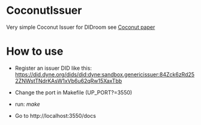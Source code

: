 # CoconutIssuer

Very simple Coconut Issuer for DIDroom see [Coconut paper](https://arxiv.org/pdf/1802.07344)

# How to use

- Register an issuer DID like this: https://did.dyne.org/dids/did:dyne:sandbox.genericissuer:84Zck6zRd252ZNWstTNdrKAsW1xVb6u62qRw15XaxTbb

- Change the port in Makefile (UP_PORT?=3550)
- run: *make*

- Go to http://localhost:3550/docs
